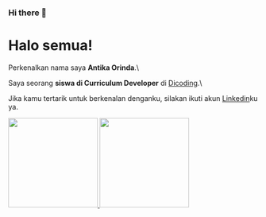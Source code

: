 ### Hi there 👋


# Halo semua! 

Perkenalkan nama saya **Antika Orinda**.\

Saya seorang **siswa di Curriculum Developer** di [Dicoding](https://www.dicoding.com/Antika20).\

Jika kamu tertarik untuk berkenalan denganku, silakan ikuti akun [Linkedin](https://www.linkedin.com/in/antika-orinda-53b7981ba//)ku ya.

<p align="left">
<a href="https://github.com/Antika20">
  <img height="180em" src="https://github-readme-stats-eight-theta.vercel.app/api?username=gilangadhan&show_icons=true&theme=algolia&include_all_commits=true&count_private=true"/>
  <img height="180em" src="https://github-readme-stats-eight-theta.vercel.app/api/top-langs/?username=gilangadhan&layout=compact&langs_count=8&theme=algolia"/>
</a>
</p>

